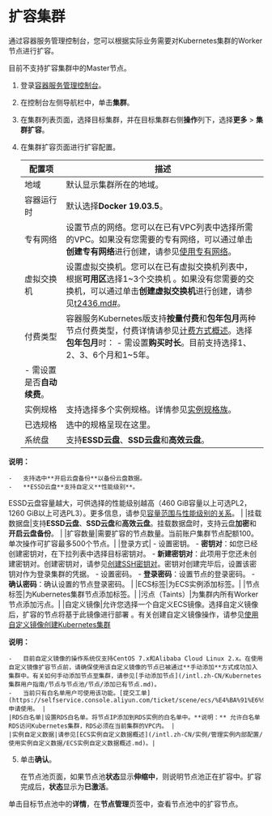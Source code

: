 # 扩容集群

通过容器服务管理控制台，您可以根据实际业务需要对Kubernetes集群的Worker节点进行扩容。

目前不支持扩容集群中的Master节点。

1.  登录[容器服务管理控制台](https://cs.console.aliyun.com)。

2.  在控制台左侧导航栏中，单击**集群**。

3.  在集群列表页面，选择目标集群，并在目标集群右侧**操作**列下，选择**更多** \> **集群扩容**。

4.  在集群扩容页面进行扩容配置。

    |配置项|描述|
    |---|--|
    |地域|默认显示集群所在的地域。|
    |容器运行时|默认选择**Docker 19.03.5**。|
    |专有网络|设置节点的网络。您可以在已有VPC列表中选择所需的VPC。如果没有您需要的专有网络，可以通过单击**创建专有网络**进行创建，请参见[使用专有网络](/intl.zh-CN/专有网络和交换机/使用专有网络.md)。|
    |虚拟交换机|设置虚拟交换机。您可以在已有虚拟交换机列表中，根据**可用区**选择1~3个交换机 。如果没有您需要的交换机，可以通过单击**创建虚拟交换机**进行创建，请参见[t2436.md\#](/intl.zh-CN/专有网络和交换机/使用交换机.md)。 |
    |付费类型|容器服务Kubernetes版支持**按量付费**和**包年包月**两种节点付费类型，付费详情请参见[计费方式概述](/intl.zh-CN/产品计费/计费方式/计费方式概述.md)。选择**包年包月**时：    -   需设置**购买时长**。目前支持选择1、2、3、6个月和1~5年。
    -   需设置是否**自动续费**。 |
    |实例规格|支持选择多个实例规格。详情参见[实例规格族](/intl.zh-CN/实例/实例规格族.md)。|
    |已选规格|选中的规格呈现在这里。|
    |系统盘|支持**ESSD云盘**、**SSD云盘**和**高效云盘**。

**说明：**

    -   支持选中**开启云盘备份**以备份云盘数据。
    -   **ESSD云盘**支持自定义**性能级别**。

ESSD云盘容量越大，可供选择的性能级别越高（460 GiB容量以上可选PL2，1260 GiB以上可选PL3）。更多信息，请参见[容量范围与性能级别的关系](/intl.zh-CN/块存储/块存储介绍/ESSD云盘.md)。 |
    |挂载数据盘|支持**ESSD云盘**、**SSD云盘**和**高效云盘**。挂载数据盘时，支持云盘**加密**和**开启云盘备份**。 |
    |扩容数量|需要扩容的节点数量。当前账户集群节点配额100。单次操作可扩容最多500个节点。|
    |登录方式|    -   设置密钥。
        -   **密钥对**：如您已经创建密钥对，在下拉列表中选择目标密钥对。
        -   **新建密钥对**：此项用于您还未创建密钥对。创建密钥对，请参见[创建SSH密钥对](/intl.zh-CN/安全/SSH密钥对/使用SSH密钥对/创建SSH密钥对.md)。密钥对创建完毕后，设置该密钥对作为登录集群的凭据。
    -   设置密码。
        -   **登录密码**：设置节点的登录密码。
        -   **确认密码**：确认设置的节点登录密码。 |
    |ECS标签|为ECS实例添加标签。|
    |节点标签|为Kubernetes集群节点添加标签。|
    |污点（Taints）|为集群内所有Worker节点添加污点。|
    |自定义镜像|允许您选择一个自定义ECS镜像。选择自定义镜像后，扩容的节点将基于此镜像进行部署 。有关创建自定义镜像操作，请参见[使用自定义镜像创建Kubernetes集群](/intl.zh-CN/Kubernetes集群用户指南/集群/创建集群/使用自定义镜像创建Kubernetes集群.md)

**说明：**

    -   目前自定义镜像的操作系统仅支持CentOS 7.x和Alibaba Cloud Linux 2.x。在使用自定义镜像扩容节点前，请确保使用该自定义镜像的节点已被通过**手动添加**方式成功加入集群中。有关如何手动添加节点至集群，请参见[手动添加节点](/intl.zh-CN/Kubernetes集群用户指南/节点与节点池/节点/添加已有节点.md)。
    -   当前只有白名单用户可使用该功能。[提交工单](https://selfservice.console.aliyun.com/ticket/scene/ecs/%E4%BA%91%E6%9C%8D%E5%8A%A1%E5%99%A8%20ECS/detail)申请使用。 |
    |RDS白名单|设置RDS白名单。将节点IP添加到RDS实例的白名单中。**说明：** 允许白名单RDS访问Kubernetes集群，RDS必须在当前集群的VPC内。 |
    |实例自定义数据|请参见[ECS实例自定义数据概述](/intl.zh-CN/实例/管理实例内部配置/使用实例自定义数据/ECS实例自定义数据概述.md)。|

5.  单击**确认**。

    在节点池页面，如果节点池**状态**显示**伸缩中**，则说明节点池正在扩容中。扩容完成后，**状态**显示为**已激活**。


单击目标节点池中的**详情**，在**节点管理**页签中，查看节点池中的扩容节点。

